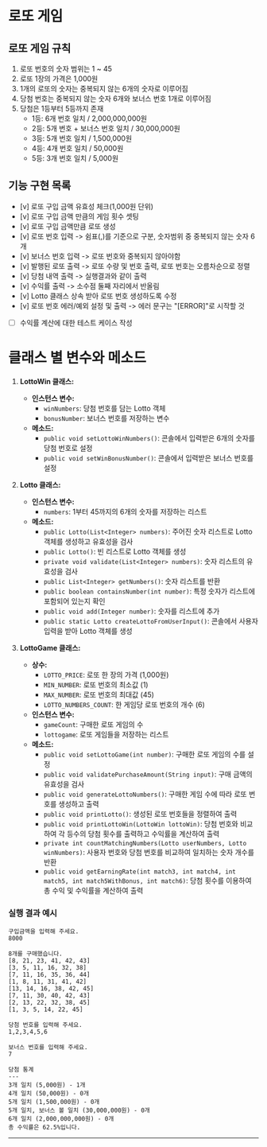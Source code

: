 # 로또 게임

## 로또 게임 규칙
1. 로또 번호의 숫자 범위는 1 ~ 45
2. 로또 1장의 가격은 1,000원
3. 1개의 로또의 숫자는 중복되지 않는 6개의 숫자로 이루어짐
4. 당첨 번호는 중복되지 않는 숫자 6개와 보너스 번호 1개로 이루어짐
5. 당첨은 1등부터 5등까지 존재
    - 1등: 6개 번호 일치 / 2,000,000,000원
    - 2등: 5개 번호 + 보너스 번호 일치 / 30,000,000원
    - 3등: 5개 번호 일치 / 1,500,000원
    - 4등: 4개 번호 일치 / 50,000원
    - 5등: 3개 번호 일치 / 5,000원

## 기능 구현 목록
- [v] 로또 구입 금액 유효성 체크(1,000원 단위)
- [v] 로또 구입 금액 만큼의 게임 횟수 셋팅
- [v] 로또 구입 금액만큼 로또 생성
- [v] 로또 번호 입력 -> 쉼표(,)를 기준으로 구분, 숫자범위 중 중복되지 않는 숫자 6개
- [v] 보너스 번호 입력 -> 로또 번호와 중복되지 않아야함
- [v] 발행된 로또 출력 -> 로또 수량 및 번호 출력, 로또 번호는 오름차순으로 정렬
- [v] 당첨 내역 출력 -> 실행결과와 같이 출력
- [v] 수익률 출력 -> 소수점 둘째 자리에서 반올림
- [v] Lotto 클래스 상속 받아 로또 번호 생성하도록 수정
- [v] 로또 번호 에러/예외 설정 및 출력 -> 에러 문구는 "[ERROR]"로 시작할 것
- [ ] 수익률 계산에 대한 테스트 케이스 작성

# 클래스 별 변수와 메소드
1. **LottoWin 클래스:**
   - **인스턴스 변수:**
     - `winNumbers`: 당첨 번호를 담는 Lotto 객체
     - `bonusNumber`: 보너스 번호를 저장하는 변수
   - **메소드:**
     - `public void setLottoWinNumbers()`: 콘솔에서 입력받은 6개의 숫자를 당첨 번호로 설정
     - `public void setWinBonusNumber()`: 콘솔에서 입력받은 보너스 번호를 설정

2. **Lotto 클래스:**
   - **인스턴스 변수:**
     - `numbers`: 1부터 45까지의 6개의 숫자를 저장하는 리스트
   - **메소드:**
     - `public Lotto(List<Integer> numbers)`: 주어진 숫자 리스트로 Lotto 객체를 생성하고 유효성을 검사
     - `public Lotto()`: 빈 리스트로 Lotto 객체를 생성
     - `private void validate(List<Integer> numbers)`: 숫자 리스트의 유효성을 검사
     - `public List<Integer> getNumbers()`: 숫자 리스트를 반환
     - `public boolean containsNumber(int number)`: 특정 숫자가 리스트에 포함되어 있는지 확인
     - `public void add(Integer number)`: 숫자를 리스트에 추가
     - `public static Lotto createLottoFromUserInput()`: 콘솔에서 사용자 입력을 받아 Lotto 객체를 생성

3. **LottoGame 클래스:**
   - **상수:**
     - `LOTTO_PRICE`: 로또 한 장의 가격 (1,000원)
     - `MIN_NUMBER`: 로또 번호의 최소값 (1)
     - `MAX_NUMBER`: 로또 번호의 최대값 (45)
     - `LOTTO_NUMBERS_COUNT`: 한 게임당 로또 번호의 개수 (6)
   - **인스턴스 변수:**
     - `gameCount`: 구매한 로또 게임의 수
     - `lottogame`: 로또 게임들을 저장하는 리스트
   - **메소드:**
     - `public void setLottoGame(int number)`: 구매한 로또 게임의 수를 설정
     - `public void validatePurchaseAmount(String input)`: 구매 금액의 유효성을 검사
     - `public void generateLottoNumbers()`: 구매한 게임 수에 따라 로또 번호를 생성하고 출력
     - `public void printLotto()`: 생성된 로또 번호들을 정렬하여 출력
     - `public void printLottoWin(LottoWin lottoWin)`: 당첨 번호와 비교하여 각 등수의 당첨 횟수를 출력하고 수익률을 계산하여 출력
     - `private int countMatchingNumbers(Lotto userNumbers, Lotto winNumbers)`: 사용자 번호와 당첨 번호를 비교하여 일치하는 숫자 개수를 반환
     - `public void getEarningRate(int match3, int match4, int match5, int match5WithBonus, int match6)`: 당첨 횟수를 이용하여 총 수익 및 수익률을 계산하여 출력

### 실행 결과 예시

```
구입금액을 입력해 주세요.
8000

8개를 구매했습니다.
[8, 21, 23, 41, 42, 43] 
[3, 5, 11, 16, 32, 38] 
[7, 11, 16, 35, 36, 44] 
[1, 8, 11, 31, 41, 42] 
[13, 14, 16, 38, 42, 45] 
[7, 11, 30, 40, 42, 43] 
[2, 13, 22, 32, 38, 45] 
[1, 3, 5, 14, 22, 45]

당첨 번호를 입력해 주세요.
1,2,3,4,5,6

보너스 번호를 입력해 주세요.
7

당첨 통계
---
3개 일치 (5,000원) - 1개
4개 일치 (50,000원) - 0개
5개 일치 (1,500,000원) - 0개
5개 일치, 보너스 볼 일치 (30,000,000원) - 0개
6개 일치 (2,000,000,000원) - 0개
총 수익률은 62.5%입니다.
```

---
